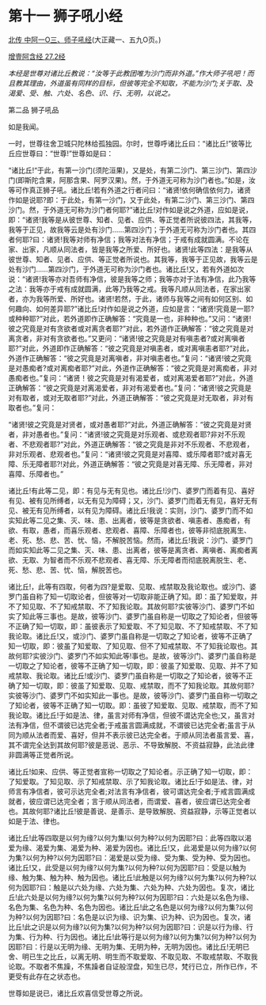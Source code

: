 # 第十一 狮子吼小经

[北传 中阿一O三、师子吼经](https://github.com/gwsice/buddhism/blob/master/%E6%97%A9%E6%9C%9F/%E4%B8%AD%E9%98%BF%E5%90%AB%E7%BB%8F/26.md#yin-pin-shi-zi-hou-jing)(大正藏一、五九O页。)

[增壹阿含经 27.2经](https://github.com/gwsice/buddhism/blob/master/%E6%97%A9%E6%9C%9F/%E5%A2%9E%E4%B8%80%E9%98%BF%E5%90%AB%E7%BB%8F/19.md#2)

*本经是世尊对诸比丘教说：“汝等于此教团唯为沙门而非外道。”作大师子吼吧！而且教其理由，外道虽有同样的目标，但彼等完全不知取，不能为沙门;关于取、及渴爱、受、触、六处、名色、识、行、无明，以说之。*

第二品 狮子吼品

如是我闻。

一时，世尊往舍卫城只陀林给孤独园。尔时，世尊呼诸比丘曰：“诸比丘!”彼等比丘应世尊曰：“世尊!”世尊如是曰：

“诸比丘!“于此，有第一沙门(须陀洹果)，又是处，有第二沙门、第三沙门、第四沙门(即斯陀含果，阿那含果、阿罗汉果)。然，于外道无可称为沙门者也。”如是，汝等可作真正狮子吼。诸比丘!若有外道之行者问曰：“诸贤!依何确信依何力，诸贤作如是说耶?即：于此处，有第一沙门，又于此处，有第二沙门、第三沙门、第四沙门。然，于外道无可称为沙门者何耶?”诸比丘!对作如是说之外道，应如是说，即：“诸贤!我等是从彼世尊、知者、见者、应供、等正觉者所说彼四法，其我等，我等于正见，故我等云是处有沙门……第四沙门；于外道无可称为沙门者也。其四者何耶?曰：诸贤!我等对师有净信；我等对法有净信；于戒有成就圆满。不论在家、出家，凡顺从同法者，皆是我等之所爱、所好也。诸贤!此等四法：是我等从彼世尊、知者、见者、应供、等正觉者所说也。其我等，我等于正见故，我等云是处有沙门……第四沙门，于外道无可称为沙门者也。诸比丘!又，若有外道如次说：“诸贤!我等亦对吾师有净信，彼是我等之师；我等亦对于法有净信，此乃我等之法：我等亦于戒有成就圆满，此等乃我等之戒。我等凡顺从同法者，在家出家者，亦为我等所爱、所好也。诸贤!若然，于此，诸师与我等之间有如何区别、如何趣向、如何差异耶?”诸比丘!对作如是说之外道，应如是言：“诸贤!究竟是一耶?或种种耶?”对此，若外道即作正确解答：“究竟是一也，非种种也。”又问：“诸贤!彼之究竟是对有贪欲者或对离贪者耶?”对此，若外道作正确解答：“彼之究竟是对离贪者，非对有贪欲者也。”又更问：“诸贤!彼之究竟是对有嗔恚者?或对离嗔者耶?”对此，外道即作正确解答：“彼之究竟是对嗔恚者，或对离嗔恚者耶?”对此，外道作正确解答：“彼之究竟是对离嗔者，非对嗔恚者也。”复问：“诸贤!彼之究竟是对愚痴者?或对离痴者耶?”对此，外道作正确解答：“彼之究竟是对离痴者，非对愚痴者也。”复问：“诸贤！彼之究竟是对有渴爱者，或对离渴爱者耶?”对此，外道正确解答：“彼之究竟是对离渴爱者，非对有渴爱者也。”复问：“诸贤!彼之究竟是对有取者，或对无取者耶?”对此，外道正确解答：“彼之究竟是对无取者，非对有取者也。”复问：

“诸贤!彼之究竟是对贤者，或对愚者耶?”对此，外道正确解答：“彼之究竟是对贤者，非对愚者也。”复问：“诸贤!彼之究竟是对乐观者、或悲观者耶?非对不乐观者、不悲观者耶?”对此，外道正确解答：“彼之究竟是非对不乐观者、不悲观者，非对乐观者、悲观者也。”复问：“诸贤!彼之究竟是对喜障、或乐障者耶?或对喜无障、乐无障者耶?!对此，外道正确解答：“彼之究竟是对喜无障、乐无障者，非对喜障、乐障者也。”

诸比丘!有此等二见，即：有见与无有见也。诸比丘!沙门、婆罗门而着有见、喜好有见、被有见所缚者，以无有见为障碍；又，沙门、婆罗门而着无有见，喜好无有见、被无有见所缚者，以有见为障碍。诸比丘!我说：实则，沙门、婆罗门而不如实知此等二见之集、灭、味、患、出离者，彼等是贪欲者、嗔恚者、愚痴者，有欲、有取，愚者，而喜乐观者、悲观者、喜障、乐障者也，彼等非彻底脱离生、老、死、愁、悲、苦、忧、恼，不解脱苦恼。然而，诸比丘!我说：沙门、婆罗门而如实知此等二见之集、灭、味、患、出离者，彼等是离贪者、离嗔者、离痴者离欲、无取、为智者而不乐观不悲观者、喜无障、乐无障者而彻底脱离脱生、老、死、愁、悲、苦、忧、恼，解脱苦也。

诸比丘!，此等有四取，何者为四?是爱取、见取、戒禁取及我论取也。或沙门、婆罗门虽自称了知一切取论者，但彼等对一切取非能正确了知。即：虽了知爱取，并不了知见取、不了知戒禁取、不了知我论取。其故何耶?实彼等沙门、婆罗门不如实了知此等三事也。是故，彼等沙门、婆罗门虽自称是一切取之了知论者，但彼等不正确了知一切取，即：虽彼表示了知爱取、不了知见取、不了知戒禁取、不了知我论取。诸比丘!又，或沙门、婆罗门虽自称是一切取之了知论者，彼等不正确了知一切取，即：彼虽了知爱取、了知见取、但不了知戒禁取、不了知我论取也。其故何耶?实彼沙门、婆罗门不如实知此等!事也。是故，彼等沙门、婆罗门虽自称是一切取之了知论者，彼等不正确了知一切取，即：彼虽了知爱取、见取、并不了知戒禁取、我论取。诸比丘!或沙门、婆罗门虽自称是一切取之了知论者，彼等不正确了知一切取，即：彼虽了知爱取、见取、戒禁取，而不了知我论取。其故何耶?实彼等沙门、婆罗门不如实知此一事也。是故，彼等沙门、婆罗门虽自称一切取之了知论者，彼等不正确了知一切取。即：虽彼了知爱取、见取、戒禁取，而不了知我论取。诸比丘!于如是法、律，虽言对师有净信，但彼不谓达完全也;又，虽言对法有净信，但不谓彼已达完全者;于戒虽言圆满成就，不谓彼已达完全者;虽言于从同为顺从法者而爱、喜好，但并不表示彼已达完全者。于顺从同法者虽言爱、喜，其不谓完全达到其故何耶?彼是恶说、恶示、不导致解脱、不资益寂静，此法此律非圆满等正觉者所说。

诸比丘!如来、应供、等正觉者宣称一切取之了知论者。示正确了知一切取，即：了知爱取。了知见取、示了知戒禁取、示了知我论取。诸比丘!于如是法、律，对师言有净信者，彼可示达完全者;对法言有净信者，彼可谓达完全者;于戒言圆满成就者，彼应谓已达完全者；言于顺从同法者，而谓爱、喜者，彼应谓已达完全者也。其故何耶?诸比丘!彼是善说、是善示、是导致解脱、资益寂静，示等正觉者以如是于法、律也。

诸比丘!此等四取是以何为缘?以何为集!以何为种?以何为因耶?曰：此等四取以渴爱为缘、渴爱为集、渴爱为种、渴爱为因也。诸比丘!又，此渴爱是以何为缘?以何为集?以何为种?以何为因耶?曰：渴爱是以受为缘、受为集、受为种、受为因也。诸比丘!又，此受是以何为缘?以何为集?以何为种?以何为因耶?曰：受是以触为缘、触为集、触为种、触为因也。诸比丘!此触是以何为缘?以何为集?以何为种?以何为因耶?曰：触是以六处为缘、六处为集、六处为种、六处为因也。复次，诸比丘!此六处是以何为缘?以何为集?以何为种?以何为因耶?曰：六处是以名色为缘、名色为集、名色为种、名色为因也。诸比丘!此之名色是以何为缘?以何为集?以何为种?以何为因耶?曰：名色是以识为缘、识为集、识为种、识为因也。复次，诸比丘!此之识是以何为缘?以何为集?以何为种?以何为因耶?曰：识是以行为缘、行为集、行为种、行为因也。诸比丘!此等行是以何为缘?以何为集?以何为种?以何为因耶?曰：行是以无明为缘、无明为集、无明为种，无明为因也。诸比丘!无明已舍、明已生之比丘，以离无明、明生而不取爱取、不取见取、不取戒禁取、不取我论取。不取者不焦躁，不焦躁者自证般涅盘，知生已尽，梵行已立，所作已作，不更受有此存在之状态也。

世尊如是说已，诸比丘欢喜信受世尊之所说。
